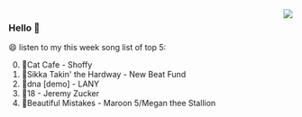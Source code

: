 <img align="right"  src="https://github-readme-stats.vercel.app/api/top-langs/?username=kvnZero" />

### Hello 👋

😄 listen to my this week song list of top 5:

0. 🌈Cat Cafe - Shoffy
1. 🌈Sikka Takin' the Hardway - New Beat Fund
2. 🌈dna [demo] - LANY
3. 🌈18 - Jeremy Zucker
4. 🌈Beautiful Mistakes - Maroon 5/Megan thee Stallion

